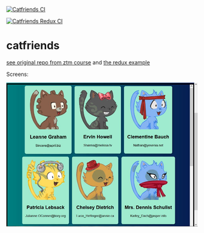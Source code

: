 [![Catfriends CI](https://github.com/concosminx/catfriends/actions/workflows/node.js.yml/badge.svg)](https://github.com/concosminx/catfriends/actions/workflows/node.js.yml)

[![Catfriends Redux CI](https://github.com/concosminx/catfriends/actions/workflows/cats-redux.yml/badge.svg)](https://github.com/concosminx/catfriends/actions/workflows/cats-redux.yml)

# catfriends

[see original repo from ztm course](https://github.com/aneagoie/robofriends) and [the redux example](https://github.com/aneagoie/robofriends-redux)

Screens:

![# Cats](screens/capture-1.jpg)
